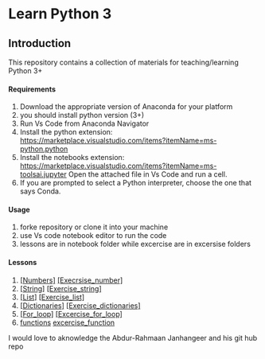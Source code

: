# Learn Python 3
## Introduction
This repository contains a collection of materials for teaching/learning Python 3+ 
#### Requirements
1. Download the appropriate version of Anaconda for your platform
2. you should install python version (3+)
3. Run Vs Code from Anaconda Navigator
4. Install the python extension:  https://marketplace.visualstudio.com/items?itemName=ms-python.python
5. Install the notebooks extension: https://marketplace.visualstudio.com/items?itemName=ms-toolsai.jupyter
Open the attached file in Vs Code and run a cell.
6. If you are prompted to select a Python interpreter, choose the one that says Conda. 

#### Usage
1. forke repository or clone it into your machine 
2. use Vs code notebook editor to run the code 
3. lessons are in notebook folder while excercise are in excersise folders

#### Lessons 
1. [[Numbers]](https://github.com/Developers-Institute-Classrooms/07-learningPython/blob/main/notebook/Numbers.ipynb)    [[Execrsise_number]](https://github.com/Developers-Institute-Classrooms/07-learningPython/blob/main/exercises/Numbers_exercise.ipynb)
2. [[String]](https://github.com/Developers-Institute-Classrooms/07-learningPython/blob/main/notebook/String.ipynb)    [[Exercise_string]](https://github.com/Developers-Institute-Classrooms/07-learningPython/blob/main/exercises/String_exercise.ipynb)
3. [[List]](https://github.com/Developers-Institute-Classrooms/07-learningPython/blob/main/notebook/lists.ipynb)   [[Exercise_list]](https://github.com/Developers-Institute-Classrooms/07-learningPython/blob/main/exercises/lists_exercise.ipynb)
4. [[Dictionaries]](https://github.com/Developers-Institute-Classrooms/07-learningPython/blob/main/notebook/dictionaries.ipynb)    [[Exercise_dictionaries]](https://github.com/Developers-Institute-Classrooms/07-learningPython/blob/main/exercises/dictionaries_exercise.ipynb)
5. [[For_loop]](https://github.com/Developers-Institute-Classrooms/07-learningPython/blob/main/notebook/for_loops.ipynb)   [[Excercise_for_loop]](https://github.com/Developers-Institute-Classrooms/07-learningPython/blob/main/exercises/for_loops_exercise.ipynb)
6. [functions](https://github.com/Developers-Institute-Classrooms/07-learningPython/blob/main/notebook/functions.ipynb)   [excercise_function](https://github.com/Developers-Institute-Classrooms/07-learningPython/blob/main/exercises/functions_exercise.ipynb)


I would love to aknowledge the Abdur-Rahmaan Janhangeer and his git hub repo 